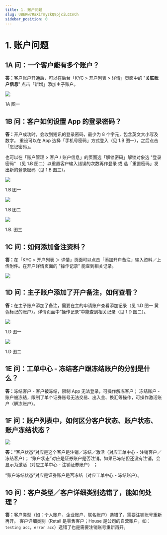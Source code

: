 ```yaml
---
title: 1. 账户问题
slug: UBEKw7RaXiTmyzkQ9pjciLCCnCh
sidebar_position: 0
---
```



# 1. 账户问题

## 1A 问：一个客户能有多个账户？

<b>答：</b>客户账户开通后，可以在后台「KYC &gt; 开户列表 &gt; 详情」页面中的 "<b>关联账户信息</b>" 点击「新增」添加主子账户。

<img src="/assets/AGQ5bJOwwoEGkLxqTrZcRXkknXL.png" src-width="2506" src-height="888" align="center"/>

1A 图一

## 1B 问：客户如何设置 App 的登录密码？

<b>答：</b>开户成功时，会收到短讯的登录密码，最少为 8 个字元，包含英文大小写及数字。
重设可以在 App 选择「手机号密码」方式登入（见 1.B 图一），之后点击「忘记密码」。


也可以在「账户管理 &gt; 客户 / 账户信息」的页面选「解锁密码」解锁对象选 "登录密码"  （见 1.B 图二）以重置客户输入错误的次数再作登录 或 选「重置密码」发出新的登录密码（见 1.B 图三）。

<img src="/assets/KaYObPgnpoGCA6xDKyWc2mjHnNc.png" src-width="651" src-height="1357" align="center"/>

1.B 图一

<img src="/assets/SUOVbpwumodNTUxx950cQifAnE2.png" src-width="2504" src-height="1222" align="center"/>

1.B 图二

<img src="/assets/Q7Mcbx59toSH5RxbXmJcGgYPn6g.png" src-width="2162" src-height="982" align="center"/>

1.B. 图三

## 1C 问：如何添加备注资料？

<b>答：</b>在「KYC &gt; 开户列表 ＞ 详情」页面可以点击「添加开户备注」输入资料／上传附件。在开户详情页面的 "操作记录" 能查到相关记录。

<img src="/assets/WWQibU6w8o4OEoxn4cHc9chKnOg.png" src-width="2490" src-height="1435" align="center"/>

## 1D 问：主子账户添加了开户备注，如何查看？

<b>答：</b>在主子账户添加了备注，需要在主的申请账户查看添加记录（见 1.D 图一 黄色标记的账户）。详情页面中“操作记录”中能查到相关记录（见 1.D 图二）。

<img src="/assets/U1vMb6p1UoVkSexVsSfceueynMh.png" src-width="2508" src-height="1326" align="center"/>

1.D 图一

<img src="/assets/StiEbid5xoyLLmxAKt6cgI9on0f.png" src-width="2482" src-height="1416" align="center"/>

1.D 图二

## 1E 问：工单中心 - 冻结客户跟冻结账户的分别是什么？

<b>答：</b>冻结客户 - 客户被冻结，限制 App 无法登录，可操作解冻客户；
冻结账户 - 账户被冻结，限制了单个证券账号无法交易、出入金、换汇等操作，可操作激活账户（解冻账户）。

## 1F 问：账户列表中，如何区分客户状态、账户状态、账户冻结状态？

<img src="/assets/Hw6pbqCMKo1CK5xMLszcEAbjnxb.png" src-width="2567" src-height="493" align="center"/>

<b>答：</b>“客户状态”对应是这个客户是注销／冻结／激活（对应工单中心 - 注销客户／冻结客户）；
“账户状态”对应是证券账户是否注销。如果已冻结但还没有注销，会显示为激活（对应工单中心 - 注销证券账户） ；

“账户冻结状态”对应是证券账户是否冻结（对应工单中心 - 冻结账户）。

## 1G 问：客户类型／客户详细类别选错了，能如何处理？

<b>答：</b>客户类型（如：个人账户、企业账户、联名账户）选错了，需要注销账号重新再开。
客户详细类别（Retail 是零售客户；House 是公司的自营账户，如：`testing acc`，`error acc`）选错了也是需要注销账号重新再开。

